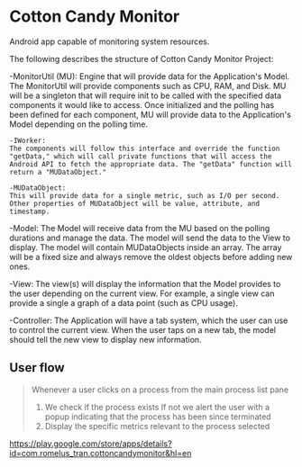 # Cotton Candy Monitor
Android app capable of monitoring system resources.

The following describes the structure of Cotton Candy Monitor Project:

-MonitorUtil (MU):
Engine that will provide data for the Application's Model. The MonitorUtil will provide components such as CPU, RAM, and Disk. MU will be a singleton that will require init to be called with the specified data components it would like to access. Once initialized and the polling has been defined for each component, MU will provide data to the Application's Model depending on the polling time.

	-IWorker:
	The components will follow this interface and override the function "getData," which will call private functions that will access the Android API to fetch the appropriate data. The "getData" function will return a "MUDataObject."
	
	-MUDataObject:
	This will provide data for a single metric, such as I/O per second. Other properties of MUDataObject will be value, attribute, and timestamp.

-Model:
The Model will receive data from the MU based on the polling durations and manage the data. The model will send the data to the View to display. The model will contain MUDataObjects inside an array. The array will be a fixed size and always remove the oldest objects before adding new ones.

-View:
The view(s) will display the information that the Model provides to the user depending on the current view. For example, a single view can provide a single a graph of a data point (such as CPU usage).

-Controller:
The Application will have a tab system, which the user can use to control the current view. When the user taps on a new tab, the model should tell the new view to display new information.

## User flow
> Whenever a user clicks on a process from the main process list pane
> 1. We check if the process exists
>   If not we alert the user with a popup indicating that the process has been since terminated
> 2. Display the specific metrics relevant to the process selected

https://play.google.com/store/apps/details?id=com.romelus_tran.cottoncandymonitor&hl=en
